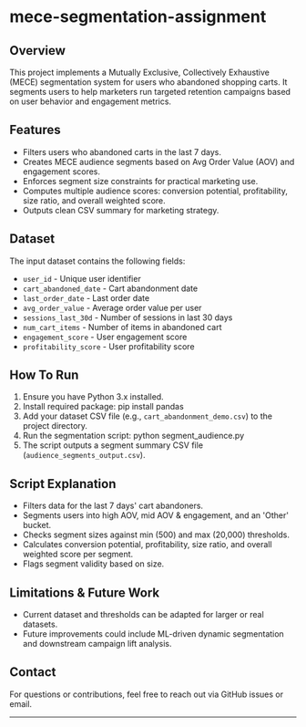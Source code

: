 # mece-segmentation-assignment

## Overview
This project implements a Mutually Exclusive, Collectively Exhaustive (MECE) segmentation system for users who abandoned shopping carts. It segments users to help marketers run targeted retention campaigns based on user behavior and engagement metrics.

## Features
- Filters users who abandoned carts in the last 7 days.
- Creates MECE audience segments based on Avg Order Value (AOV) and engagement scores.
- Enforces segment size constraints for practical marketing use.
- Computes multiple audience scores: conversion potential, profitability, size ratio, and overall weighted score.
- Outputs clean CSV summary for marketing strategy.

## Dataset
The input dataset contains the following fields:
- `user_id` - Unique user identifier
- `cart_abandoned_date` - Cart abandonment date
- `last_order_date` - Last order date
- `avg_order_value` - Average order value per user
- `sessions_last_30d` - Number of sessions in last 30 days
- `num_cart_items` - Number of items in abandoned cart
- `engagement_score` - User engagement score
- `profitability_score` - User profitability score

## How To Run

1. Ensure you have Python 3.x installed.
2. Install required package:
    pip install pandas
3. Add your dataset CSV file (e.g., `cart_abandonment_demo.csv`) to the project directory.
4. Run the segmentation script:
    python segment_audience.py
5. The script outputs a segment summary CSV file (`audience_segments_output.csv`).

## Script Explanation
- Filters data for the last 7 days' cart abandoners.
- Segments users into high AOV, mid AOV & engagement, and an 'Other' bucket.
- Checks segment sizes against min (500) and max (20,000) thresholds.
- Calculates conversion potential, profitability, size ratio, and overall weighted score per segment.
- Flags segment validity based on size.

## Limitations & Future Work
- Current dataset and thresholds can be adapted for larger or real datasets.
- Future improvements could include ML-driven dynamic segmentation and downstream campaign lift analysis.

## Contact
For questions or contributions, feel free to reach out via GitHub issues or email.

---
